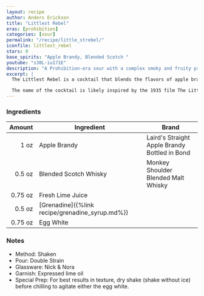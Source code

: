 ```yaml
---
layout: recipe
author: Anders Erickson
title: "Littlest Rebel"
eras: [prohibition]
categories: [sour]
permalink: "/recipe/little_strebel/"
iconfile: littlest_rebel
stars: 0
base_spirits: "Apple Brandy, Blended Scotch "
youtube: "s30L-iu171E"
description: "A Prohibition-era sour with a complex smoky and fruity profile, blending apple brandy and Scotch whisky."
excerpt: |
  The Littlest Rebel is a cocktail that blends the flavors of apple brandy, Scotch whisky, lime juice, and grenadine. It's a complex and refreshing drink with a smoky and fruity profile. Some bartenders also add egg white to create a frothy texture.<br><br>

  The name of the cocktail is likely inspired by the 1935 film The Littlest Rebel starring Shirley Temple.
---
```


### Ingredients

|  Amount | Ingredient                                      | Brand                                         |
| ------: | ----------------------------------------------- | --------------------------------------------- |
|    1 oz | Apple Brandy                                    | Laird's Straight Apple Brandy Bottled in Bond |
|  0.5 oz | Blended Scotch Whisky                           | Monkey Shoulder Blended Malt Whisky           |
| 0.75 oz | Fresh Lime Juice                                |
|  0.5 oz | [Grenadine]({%link recipe/grenadine_syrup.md%}) |
| 0.75 oz | Egg White                                       |

### Notes

- Method: Shaken
- Pour: Double Strain
- Glassware: Nick & Nora
- Garnish: Expressed lime oil
- Special Prep: For best results in texture, dry shake (shake without ice) before chilling to agitate either the egg white.

